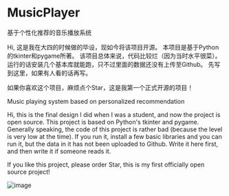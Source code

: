 # MusicPlayer
基于个性化推荐的音乐播放系统

Hi, 这是我在大四的时候做的毕设，现如今将该项目开源。
本项目是基于Python的tkinter和pygame所著。
该项目总体来说，代码比较烂（因为当时水平很菜）。
运行的话安装几个基本库就能跑，只不过里面的数据还没有上传至Github。
先写到这里，如果有人看的话再写。

如果你喜欢这个项目，麻烦点个Star，这是我第一个正式开源的项目！

Music playing system based on personalized recommendation

Hi, this is the final design I did when I was a student, and now the project is open source.
This project is based on Python's tkinter and pygame.
Generally speaking, the code of this project is rather bad (because the level is very low at the time).
If you run it, install a few basic libraries and you can run it, but the data in it has not been uploaded to Github.
Write it here first, and then write it if someone reads it.

If you like this project, please order Star, this is my first officially open source project!

![image](https://user-images.githubusercontent.com/58715113/136698123-00a0ef09-d1a2-4e01-b527-6e36468fd09b.png)
